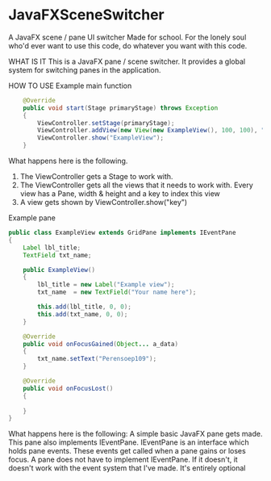 # JavaFXSceneSwitcher

A JavaFX scene / pane UI switcher
Made for school.
For the lonely soul who'd ever want to use this code, do whatever you want with this code.

WHAT IS IT
This is a JavaFX pane / scene switcher.
It provides a global system for switching panes in the application. 

HOW TO USE
Example main function
```java
	@Override
    public void start(Stage primaryStage) throws Exception
    {
        ViewController.setStage(primaryStage);
        ViewController.addView(new View(new ExampleView(), 100, 100), "ExampleView");
        ViewController.show("ExampleView");
    }
```

What happens here is the following.
1. The ViewController gets a Stage to work with.
2. The ViewController gets all the views that it needs to work with.
	Every view has a Pane, width & height and a key to index this view
3. A view gets shown by ViewController.show("key")

Example pane
```java
public class ExampleView extends GridPane implements IEventPane
{
    Label lbl_title;
    TextField txt_name;

    public ExampleView()
    {
        lbl_title = new Label("Example view");
        txt_name  = new TextField("Your name here");

        this.add(lbl_title, 0, 0);
        this.add(txt_name, 0, 0);
    }

    @Override
    public void onFocusGained(Object... a_data)
    {
		txt_name.setText("Perensoep109");
    }

    @Override
    public void onFocusLost()
    {
		
    }
}
```

What happens here is the following:
A simple basic JavaFX pane gets made.
This pane also implements IEventPane. IEventPane is an interface which holds pane events.
These events get called when a pane gains or loses focus.
A pane does not have to implement IEventPane. If it doesn't, it doesn't work with the event system that I've made. It's entirely optional
